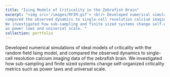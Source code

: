 ```yaml
---
title: "Ising Models of Criticality in the Zebrafish Brain"
excerpt: "<img src='/images/RFIM.gif'> <br/> Developed numerical simulations of ideal models of criticality with the random field Ising model, and
compared the observed dynamics to single-cell resolution calcium imaging data of the zebrafish brain.
We investigated how sub-sampling and finite sized systems change self-organized criticality metrics such
as power laws and universal scale. "
collection: portfolio
---
```


Developed numerical simulations of ideal models of criticality with the random field Ising model, and compared the observed dynamics to single-cell resolution calcium imaging data of the zebrafish brain. We investigated how sub-sampling and finite sized systems change self-organized criticality metrics such as power laws and universal scale.

